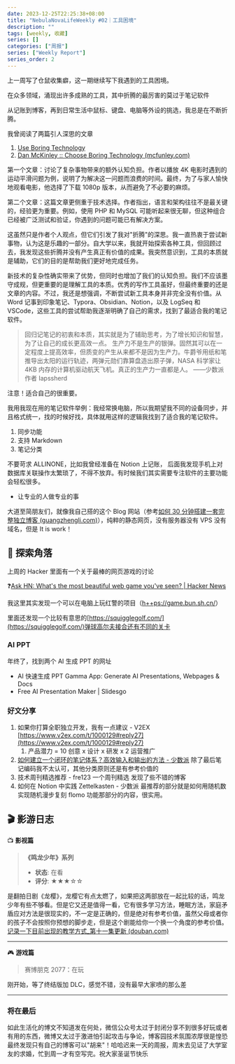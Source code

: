 ```yaml
---
date: 2023-12-25T22:25:38+08:00
title: "NebulaNovaLifeWeekly #02｜工具困境"
description: ""
tags: [weekly, 收藏]
series: []
categories: ["周报"]
series: ["Weekly Report"]
series_order: 2
---
```


上一周写了仓鼠收集癖，这一期继续写下我遇到的工具困境。

在众多领域，涌现出许多成熟的工具，其中折腾的最厉害的莫过于笔记软件

从记账到博客，再到日常生活中鼠标、键盘、电脑等外设的挑选，我总是在不断折腾。

我曾阅读了两篇引人深思的文章

1. [Use Boring Technology](https://plug-world.com/posts/use-boring-technology/)
2. [Dan McKinley :: Choose Boring Technology (mcfunley.com)](https://mcfunley.com/choose-boring-technology)

第一个文章：讨论了复杂事物带来的额外认知负担。作者以播放 4K 电影时遇到的运动平滑问题为例，说明了为解决这一问题而浪费的时间。最终，为了与家人愉快地观看电影，他选择了下载 1080p 版本，从而避免了不必要的麻烦。

第二个文章：这篇文章更侧重于技术选择。作者指出，语言和架构往往不是最关键的，经验更为重要。例如，使用 PHP 和 MySQL 可能听起来很无聊，但这种组合已经被广泛测试和验证，你遇到的问题可能已有解决方案。

这虽然只是作者个人观点，但它们引发了我对"折腾"的深思。我一直热衷于尝试新事物，认为这是乐趣的一部分。自大学以来，我就开始探索各种工具，但回顾过去，我发现这些折腾并没有产生真正有价值的成果。我突然意识到，工具的本质就是辅助，它们的目的是帮助我们更好地完成任务。

新技术的复杂性确实带来了优势，但同时也增加了我们的认知负担。我们不应该墨守成规，但更重要的是理解工具的本质。优秀的写作工具虽好，但最终重要的还是文章的内容。不过，我还是想强调，不断尝试新工具本身并非完全没有价值。从 Word 记事到印象笔记、Typora、Obsidian、Notion，以及 LogSeq 和 VSCode，这些工具的尝试帮助我逐渐明确了自己的需求，找到了最适合我的笔记软件。

> 回归记笔记的初衷和本质，其实就是为了辅助思考，为了增长知识和智慧，为了让自己的成长更高效一点。
> 生产力不是生产的银弹。固然其可以在一定程度上提高效率，但质变的产生从来都不是因为生产力。牛爵爷用纸和笔推导出太阳的运行轨迹，两弹元勋们靠算盘造出原子弹，NASA 科学家让 4KB 内存的计算机驱动航天飞机。真正的生产力一直都是人。
> ——少数派作者 Iapssherd

注意！适合自己的很重要。

我用我现在用的笔记软件举例：我经常换电脑，所以我期望我不同的设备同步，并且格式统一，找的时候好找，具体就用这样的逻辑我找到了适合我的笔记软件。

1. 同步功能
2. 支持 Markdown
3. 笔记分类

不要苛求 ALLINONE，比如我曾经准备在 Notion 上记账， 后面我发现手机上对数据库关联操作太繁琐了，不得不放弃。有时候我们其实需要专注软件的主要功能会轻松很多。

- 让专业的人做专业的事

大道至简朋友们，就像我自己搭的这个 Blog 网站（参考[如何 30 分钟搭建一套完整独立博客 (guangzhengli.com)](https://guangzhengli.com/blog/zh/how-to-create-your-blog-for-free-by-hugo-ladder-in-30min/)），纯粹的静态网页，没有服务器没有 VPS 没有域名，但是 It is work！

## 🌟 探索角落

上周的 Hacker 里面有一个关于最棒的网页游戏的讨论

❓[Ask HN: What's the most beautiful web game you've seen? | Hacker News](https://news.ycombinator.com/item?id=37931804)

我这里其实发现一个可以在电脑上玩红警的项目（[h++ps://game.bun.sh.cn/](https://game.bun.sh.cn/)）

里面还发现一个比较有意思的[https://squigglegolf.com/](https://squigglegolf.com/)弹球高尔夫接合还有不同的关卡

### AI PPT

年终了，找到两个 AI 生成 PPT 的网址

- AI 快速生成 PPT Gamma App: Generate AI Presentations, Webpages & Docs
- Free AI Presentation Maker | Slidesgo

### 好文分享

1. 如果你打算全职独立开发，我有一点建议 - V2EX [https://www.v2ex.com/t/1000129#reply27](https://www.v2ex.com/t/1000129#reply27)
   1. 产品潜力 = 10 创意 x 设计 x 研发 x 2 运营推广
2. [如何建立一个闭环的笔记体系？高效输入和输出的方法 - 少数派](https://sspai.com/post/57493#!) 除了最后笔记编码我不太认可，其他分类原则还是有参考价值的
3. 技术周刊精选推荐 - fre123 一个周刊精选 发现了些不错的博客
4. 如何在 Notion 中实践 Zettelkasten - 少数派 最推荐的部分就是如何用随机数实现随机漫步复刻 flomo 功能那部分的内容，很实用。

## 🎬 影游日志

📺 **影视篇**

> **《鸣龙少年》系列**
>
> - **状态**: 在看
> - **评分**: ★★★☆☆

是翻拍日剧《龙樱》，龙樱它有点太燃了，如果把这两部放在一起比较的话，鸣龙少年有些不够看。但是它又还是值得一看，它有很多学习方法，睡眠方法，家庭矛盾应对方法是很现实的，不一定是正确的，但是绝对有参考价值，虽然父母或者你的孩子不会按照你预想的脚步走，但是这个剧能给你一个换一个角度的参考价值。[记录一下目前出现的教学方式\_第十一集更新 (douban.com)](https://www.douban.com/group/topic/299193882/)

---

🎮 **游戏篇**

> 赛博朋克 2077：在玩

刚开始，等了终结版加 DLC，感觉不错，没有最早大家喷的那么差

---

### 将在最后

如此生活化的博文不知道发在何处，微信公众号太过于封闭分享不到很多好玩或者有用的东西，微博又太过于激进怕引起攻击与争论，博客园技术氛围浓厚很是惶恐
最终发现只有自己的博客可以"胡来"！哈哈迟来一天的周报，周末去见证了大学室友的求婚，忙到周一才有空写完。祝大家圣诞节快乐
